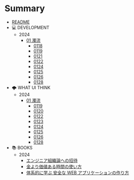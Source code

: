 # Summary

- [README](README.md)
- 💻 DEVELOPMENT
  - 2024
    - [01 濁流](dev24/202401.md)
      - [0118](dev24/0118.md)
      - [0119](dev24/0119.md)
      - [0121](dev24/0121.md)
      - [0122](dev24/0122.md)
      - [0124](dev24/0124.md)
      - [0125](dev24/0125.md)
      - [0126](dev24/0126.md)
      - [0128](dev24/0128.md)
- 🌩 WHAT UI THINK
  - 2024
    - [01 濁流](any24/202401.md)
      - [0119](any24/0119.md)
      - [0120](any24/0120.md)
      - [0122](any24/0122.md)
      - [0123](any24/0123.md)
      - [0124](any24/0124.md)
      - [0125](any24/0125.md)
      - [0126](any24/0126.md)
      - [0128](any24/0128.md)
- 📚 BOOKS
  - 2024
    - [エンジニア組織論への招待](books/engineering_organization_theory.md)
    - [金より価値ある時間の使い方](books/how_to_live_on_24_hours_a_day.md)
    - [体系的に学ぶ 安全な WEB アプリケーションの作り方](books/learn_howto_create_web_applications_systematically.md)
